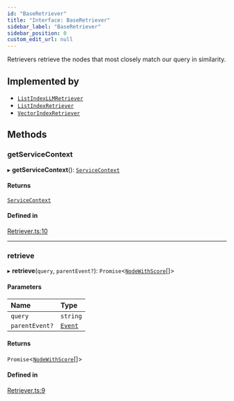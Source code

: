 ```yaml
---
id: "BaseRetriever"
title: "Interface: BaseRetriever"
sidebar_label: "BaseRetriever"
sidebar_position: 0
custom_edit_url: null
---
```


Retrievers retrieve the nodes that most closely match our query in similarity.

## Implemented by

- [`ListIndexLLMRetriever`](../classes/ListIndexLLMRetriever.md)
- [`ListIndexRetriever`](../classes/ListIndexRetriever.md)
- [`VectorIndexRetriever`](../classes/VectorIndexRetriever.md)

## Methods

### getServiceContext

▸ **getServiceContext**(): [`ServiceContext`](ServiceContext.md)

#### Returns

[`ServiceContext`](ServiceContext.md)

#### Defined in

[Retriever.ts:10](https://github.com/run-llama/LlamaIndexTS/blob/ca9410f/packages/core/src/Retriever.ts#L10)

___

### retrieve

▸ **retrieve**(`query`, `parentEvent?`): `Promise`<[`NodeWithScore`](NodeWithScore.md)[]\>

#### Parameters

| Name | Type |
| :------ | :------ |
| `query` | `string` |
| `parentEvent?` | [`Event`](Event.md) |

#### Returns

`Promise`<[`NodeWithScore`](NodeWithScore.md)[]\>

#### Defined in

[Retriever.ts:9](https://github.com/run-llama/LlamaIndexTS/blob/ca9410f/packages/core/src/Retriever.ts#L9)
